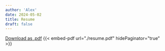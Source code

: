 ```yaml
---
author: 'Alex'
date: 2024-05-02
title: Resume
draft: false
---
```


[Download as .pdf](./resume.pdf)
{{< embed-pdf url="./resume.pdf" hidePaginator="true" >}}

